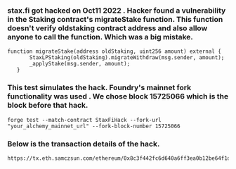 ### stax.fi got hacked on Oct11 2022 . Hacker found a vulnerability in the Staking contract's migrateStake function. This function doesn't verify oldstaking contract address and also allow anyone to call the function. Which was a big mistake.

```
function migrateStake(address oldStaking, uint256 amount) external {
       StaxLPStaking(oldStaking).migrateWithdraw(msg.sender, amount);
       _applyStake(msg.sender, amount);
   }
```

### This test simulates the hack. Foundry's mainnet fork functionality was used . We chose block 15725066 which is the block before that hack.

```
forge test --match-contract StaxFiHack --fork-url "your_alchemy_mainnet_url" --fork-block-number 15725066

```

### Below is the transaction details of the hack.

```
https://tx.eth.samczsun.com/ethereum/0x8c3f442fc6d640a6ff3ea0b12be64f1d4609ea94edd2966f42c01cd9bdcf04b5
```
